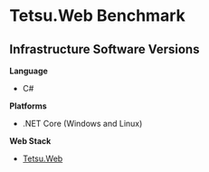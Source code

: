 # Tetsu.Web Benchmark

## Infrastructure Software Versions

**Language**

* C#

**Platforms**

* .NET Core (Windows and Linux)

**Web Stack**

* [Tetsu.Web](https://github.com/gkbrk/TetsuWeb)
